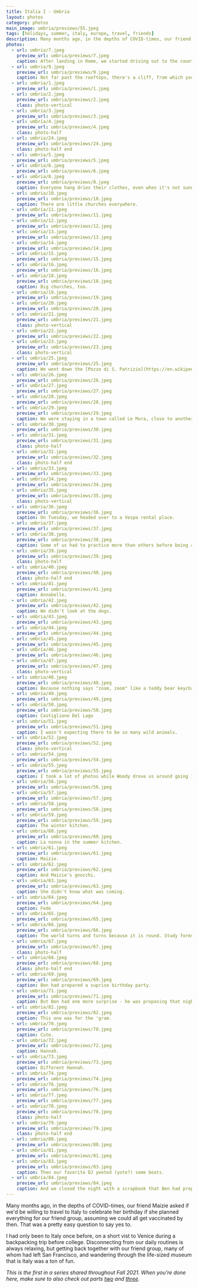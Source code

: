 ```yaml
---
title: Italia I - Umbria
layout: photos
category: photos
main_image: umbria/previews/55.jpeg
tags: [holidays, summer, italy, europe, travel, friends]
description: Many months ago, in the depths of COVID-times, our friend Maizie asked if we'd be willing to travel to Italy to celebrate her birthday if she planned everything for our friend group, assuming we could all get vaccinated by then. That was a pretty easy question to say yes to.
photos:
  - url: umbria/7.jpeg
    preview_url: umbria/previews/7.jpeg
    caption: After landing in Rome, we started driving out to the countryside. On our way, I did some spontaneous research and decided to stop at a town called [Orvieto](https://en.wikipedia.org/wiki/Orvieto). The city is an old fortress built atop a mountain, which makes for great views of the surrounding area.
  - url: umbria/9.jpeg
    preview_url: umbria/previews/9.jpeg
    caption: Not far past the rooftops, there's a cliff, from which you can see the valley and hills below.
  - url: umbria/1.jpeg
    preview_url: umbria/previews/1.jpeg
  - url: umbria/2.jpeg
    preview_url: umbria/previews/2.jpeg
    class: photo-vertical
  - url: umbria/3.jpeg
    preview_url: umbria/previews/3.jpeg
  - url: umbria/4.jpeg
    preview_url: umbria/previews/4.jpeg
    class: photo-half
  - url: umbria/24.jpeg
    preview_url: umbria/previews/24.jpeg
    class: photo-half end
  - url: umbria/5.jpeg
    preview_url: umbria/previews/5.jpeg
  - url: umbria/6.jpeg
    preview_url: umbria/previews/6.jpeg
  - url: umbria/8.jpeg
    preview_url: umbria/previews/8.jpeg
    caption: Everyone hang dries their clothes, even when it's not sunny out.
  - url: umbria/10.jpeg
    preview_url: umbria/previews/10.jpeg
    caption: There are little churches everywhere.
  - url: umbria/11.jpeg
    preview_url: umbria/previews/11.jpeg
  - url: umbria/12.jpeg
    preview_url: umbria/previews/12.jpeg
  - url: umbria/13.jpeg
    preview_url: umbria/previews/13.jpeg
  - url: umbria/14.jpeg
    preview_url: umbria/previews/14.jpeg
  - url: umbria/15.jpeg
    preview_url: umbria/previews/15.jpeg
  - url: umbria/16.jpeg
    preview_url: umbria/previews/16.jpeg
  - url: umbria/18.jpeg
    preview_url: umbria/previews/18.jpeg
    caption: Big churches, too.
  - url: umbria/19.jpeg
    preview_url: umbria/previews/19.jpeg
  - url: umbria/20.jpeg
    preview_url: umbria/previews/20.jpeg
  - url: umbria/21.jpeg
    preview_url: umbria/previews/21.jpeg
    class: photo-vertical
  - url: umbria/22.jpeg
    preview_url: umbria/previews/22.jpeg
  - url: umbria/23.jpeg
    preview_url: umbria/previews/23.jpeg
    class: photo-vertical
  - url: umbria/25.jpeg
    preview_url: umbria/previews/25.jpeg
    caption: We went down the [Pozzo di S. Patrizio](https://en.wikipedia.org/wiki/Pozzo_di_S._Patrizio), or St. Patrick's well, a 500 year old structure. Quod natura munimento inviderat industria adiecit.
  - url: umbria/26.jpeg
    preview_url: umbria/previews/26.jpeg
  - url: umbria/27.jpeg
    preview_url: umbria/previews/27.jpeg
  - url: umbria/28.jpeg
    preview_url: umbria/previews/28.jpeg
  - url: umbria/29.jpeg
    preview_url: umbria/previews/29.jpeg
    caption: We were staying in a town called Le Mura, close to another old fortress town called Panicale. We went there to sightsee and grab lunch.
  - url: umbria/30.jpeg
    preview_url: umbria/previews/30.jpeg
  - url: umbria/31.jpeg
    preview_url: umbria/previews/31.jpeg
    class: photo-half
  - url: umbria/32.jpeg
    preview_url: umbria/previews/32.jpeg
    class: photo-half end
  - url: umbria/33.jpeg
    preview_url: umbria/previews/33.jpeg
  - url: umbria/34.jpeg
    preview_url: umbria/previews/34.jpeg
  - url: umbria/35.jpeg
    preview_url: umbria/previews/35.jpeg
    class: photo-vertical
  - url: umbria/36.jpeg
    preview_url: umbria/previews/36.jpeg
    caption: On Tuesday, we headed over to a Vespa rental place.
  - url: umbria/37.jpeg
    preview_url: umbria/previews/37.jpeg
  - url: umbria/38.jpeg
    preview_url: umbria/previews/38.jpeg
    caption: Some of us had to practice more than others before being allowed to ride around the lake.
  - url: umbria/39.jpeg
    preview_url: umbria/previews/39.jpeg
    class: photo-half
  - url: umbria/40.jpeg
    preview_url: umbria/previews/40.jpeg
    class: photo-half end
  - url: umbria/41.jpeg
    preview_url: umbria/previews/41.jpeg
    caption: Annabelle.
  - url: umbria/42.jpeg
    preview_url: umbria/previews/42.jpeg
    caption: We didn't look at the dogs.
  - url: umbria/43.jpeg
    preview_url: umbria/previews/43.jpeg
  - url: umbria/44.jpeg
    preview_url: umbria/previews/44.jpeg
  - url: umbria/45.jpeg
    preview_url: umbria/previews/45.jpeg
  - url: umbria/46.jpeg
    preview_url: umbria/previews/46.jpeg
  - url: umbria/47.jpeg
    preview_url: umbria/previews/47.jpeg
    class: photo-vertical
  - url: umbria/48.jpeg
    preview_url: umbria/previews/48.jpeg
    caption: Because nothing says "zoom, zoom" like a teddy bear keychain. 
  - url: umbria/49.jpeg
    preview_url: umbria/previews/49.jpeg
  - url: umbria/50.jpeg
    preview_url: umbria/previews/50.jpeg
    caption: Castiglione Del Lago
  - url: umbria/51.jpeg
    preview_url: umbria/previews/51.jpeg
    caption: I wasn't expecting there to be so many wild animals.
  - url: umbria/52.jpeg
    preview_url: umbria/previews/52.jpeg
    class: photo-vertical
  - url: umbria/54.jpeg
    preview_url: umbria/previews/54.jpeg
  - url: umbria/55.jpeg
    preview_url: umbria/previews/55.jpeg
    caption: I took a lot of photos while Woody drove us around going 100km/h.
  - url: umbria/56.jpeg
    preview_url: umbria/previews/56.jpeg
  - url: umbria/57.jpeg
    preview_url: umbria/previews/57.jpeg
  - url: umbria/58.jpeg
    preview_url: umbria/previews/58.jpeg
  - url: umbria/59.jpeg
    preview_url: umbria/previews/59.jpeg
    caption: The winter kitchen.
  - url: umbria/60.jpeg
    preview_url: umbria/previews/60.jpeg
    caption: La nonna in the summer kitchen.
  - url: umbria/61.jpeg
    preview_url: umbria/previews/61.jpeg
    caption: Maizie.
  - url: umbria/62.jpeg
    preview_url: umbria/previews/62.jpeg
    caption: And Maizie's gnocchi.
  - url: umbria/63.jpeg
    preview_url: umbria/previews/63.jpeg
    caption: She didn't know what was coming.
  - url: umbria/64.jpeg
    preview_url: umbria/previews/64.jpeg
    caption: Fedo
  - url: umbria/65.jpeg
    preview_url: umbria/previews/65.jpeg
  - url: umbria/66.jpeg
    preview_url: umbria/previews/66.jpeg
    caption: The world turns and turns because it is round. Study forms culture, and work forms wealth.
  - url: umbria/67.jpeg
    preview_url: umbria/previews/67.jpeg
    class: photo-half
  - url: umbria/68.jpeg
    preview_url: umbria/previews/68.jpeg
    class: photo-half end
  - url: umbria/69.jpeg
    preview_url: umbria/previews/69.jpeg
    caption: Ben had prepared a suprise birthday party.
  - url: umbria/71.jpeg
    preview_url: umbria/previews/71.jpeg
    caption: But Ben had one more surprise - he was proposing that night!
  - url: umbria/82.jpeg
    preview_url: umbria/previews/82.jpeg
    caption: This one was for the 'gram.
  - url: umbria/70.jpeg
    preview_url: umbria/previews/70.jpeg
    caption: Cute.
  - url: umbria/72.jpeg
    preview_url: umbria/previews/72.jpeg
    caption: Hannah.
  - url: umbria/73.jpeg
    preview_url: umbria/previews/73.jpeg
    caption: Different Hannah.
  - url: umbria/74.jpeg
    preview_url: umbria/previews/74.jpeg
  - url: umbria/76.jpeg
    preview_url: umbria/previews/76.jpeg
  - url: umbria/77.jpeg
    preview_url: umbria/previews/77.jpeg
  - url: umbria/78.jpeg
    preview_url: umbria/previews/78.jpeg
    class: photo-half
  - url: umbria/79.jpeg
    preview_url: umbria/previews/79.jpeg
    class: photo-half end
  - url: umbria/80.jpeg
    preview_url: umbria/previews/80.jpeg
  - url: umbria/81.jpeg
    preview_url: umbria/previews/81.jpeg
  - url: umbria/83.jpeg
    preview_url: umbria/previews/83.jpeg
    caption: Then our favorite DJ yeeted (yote?) some beats.
  - url: umbria/84.jpeg
    preview_url: umbria/previews/84.jpeg
    caption: And we closed the night with a scrapbook that Ben had prepared for Maizie, which all of us had signed.
---
```


Many months ago, in the depths of COVID-times, our friend Maizie asked if we'd be willing to travel to Italy to celebrate her birthday if she planned everything for our friend group, assuming we could all get vaccinated by then. That was a pretty easy question to say yes to.

I had only been to Italy once before, on a short vist to Venice during a backpacking trip before college. Disconnecting from our daily routines is always relaxing, but getting back together with our friend group, many of whom had left San Francisco, and wandering through the life-sized museum that is Italy was a ton of fun.

_This is the first in a series shared throughout Fall 2021. When you're done here, make sure to also check out parts [two](/photos/2021/10/19/florence/) and [three](/photos/2021/10/31/roma/)._